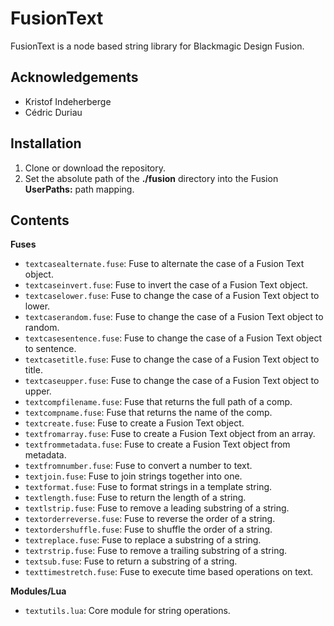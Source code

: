 # FusionText

FusionText is a node based string library for Blackmagic Design Fusion.

## Acknowledgements

- Kristof Indeherberge
- Cédric Duriau

## Installation

1. Clone or download the repository.
2. Set the absolute path of the **./fusion** directory into the Fusion
   **UserPaths:** path mapping.

## Contents

**Fuses**

- `textcasealternate.fuse`: Fuse to alternate the case of a Fusion Text object.
- `textcaseinvert.fuse`: Fuse to invert the case of a Fusion Text object.
- `textcaselower.fuse`: Fuse to change the case of a Fusion Text object to lower.
- `textcaserandom.fuse`: Fuse to change the case of a Fusion Text object to random.
- `textcasesentence.fuse`: Fuse to change the case of a Fusion Text object to sentence.
- `textcasetitle.fuse`: Fuse to change the case of a Fusion Text object to title.
- `textcaseupper.fuse`: Fuse to change the case of a Fusion Text object to upper.
- `textcompfilename.fuse`: Fuse that returns the full path of a comp.
- `textcompname.fuse`: Fuse that returns the name of the comp.
- `textcreate.fuse`: Fuse to create a Fusion Text object.
- `textfromarray.fuse`: Fuse to create a Fusion Text object from an array.
- `textfrommetadata.fuse`: Fuse to create a Fusion Text object from metadata.
- `textfromnumber.fuse`: Fuse to convert a number to text.
- `textjoin.fuse`: Fuse to join strings together into one.
- `textformat.fuse`: Fuse to format strings in a template string.
- `textlength.fuse`: Fuse to return the length of a string.
- `textlstrip.fuse`: Fuse to remove a leading substring of a string.
- `textorderreverse.fuse`: Fuse to reverse the order of a string.
- `textordershuffle.fuse`: Fuse to shuffle the order of a string.
- `textreplace.fuse`: Fuse to replace a substring of a string.
- `textrstrip.fuse`: Fuse to remove a trailing substring of a string.
- `textsub.fuse`: Fuse to return a substring of a string.
- `texttimestretch.fuse`: Fuse to execute time based operations on text.


**Modules/Lua**

- `textutils.lua`: Core module for string operations.
